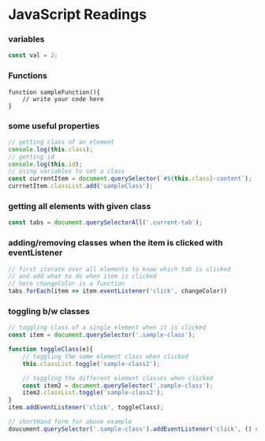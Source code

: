 # JavaScript Readings

### variables
```js
const val = 2;
```

### Functions
```JS
function sampleFunction(){
    // write your code here
}
```

### some useful properties
```js
// getting class of an element
console.log(this.class);
// getting id
console.log(this.id);
// using variables to set a class
const currentItem = document.querySelector(`#${this.class}-content`);
currnetItem.classList.add('sampleClass');   
```

### getting all elements with given class
```js
const tabs = document.querySelectorAll('.current-tab');
```

### adding/removing classes when the item is clicked with eventListener
```js
// first iterate over all elements to know which tab is clicked
// and add what to do when item is clicked
// here changeColor is a function
tabs.forEach(item => item.eventListener('click', changeColor))
```

### toggling b/w classes
```js
// toggling class of a single element when it is clicked
const item = document.querySelector('.sample-class');

function toggleClass(e){
    // toggling the same element class when clicked
    this.classList.toggle('sample-class2');

    // toggling the different element classes when clicked
    const item2 = document.querySelector('.sample-class');
    item2.classList.toggle('sample-class2');
}
item.addEventListener('click', toggleClass);

// shortHand form for above example
doucument.querySelector('.sample-class').addEventListener('click', () => document.querySelector('.sample-class').classList.toggle('sample-class2'));
```

###